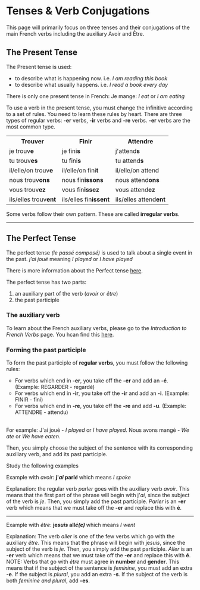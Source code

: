 <h1>Tenses & Verb Conjugations</h1>

<p> This page will primarily focus on three tenses and their conjugations of the main French verbs including the auxiliary Avoir and Être. </p>

<h2>The Present Tense</h2>

<p>The Present tense is used:

<ul>
  <li>to describe what is happening now. 
    i.e. <i>I am reading this book</i> </li>
  <li>to describe what usually happens. 
    i.e. <i>I read a book every day</i> </li>
</ul>  
</p>

<p>There is only one present tense in French: Je mange: <i>I eat</i> or <i>I am eating</i> <p>
  
<p>To use a verb in the present tense, you must change the infinitive according to a set of rules. You need to learn these rules by heart.
  There are three types of regular verbs: <b>-er</b> verbs, <b>-ir</b> verbs and <b>-re</b> verbs.
  <b>-er</b> verbs are the most common type.
  </p>
  
<table>
  <tr>
    <th>Trouv<b>er</b></th><th>Fin<b>ir</b></th><th>Attend<b>re</b></th>
  </tr>
  <tr>
    <td>je trouv<b>e</b> </td>
    <td>je fini<b>s</b></td>
    <td>j'attend<b>s</b></td>
  </tr>
  <tr> 
    <td>tu trouv<b>es</b></td>
    <td>tu fini<b>s</b></td>
    <td>tu attend<b>s</b></td>
  </tr>
  <tr>
    <td>il/elle/on trouv<b>e</b></td>
    <td>il/elle/on fini<b>t</b></td>
    <td>il/elle/on attend</td>
  </tr>
  <tr>
    <td>nous trouv<b>ons</b></td>
    <td>nous fin<b>issons</b></td>
    <td>nous attend<b>ons</b></td>
  </tr>
  <tr>
    <td>vous trouv<b>ez</b></td>
    <td>vous fin<b>issez</b></td>
    <td> vous attend<b>ez</b> </td>
  </tr>
  <tr>
    <td> ils/elles trouv<b>ent</b> </td>
    <td>ils/elles fin<b>issent</b></td>
    <td> ils/elles attend<b>ent</b> </td>
  </tr>
  </table>

<p>Some verbs follow their own pattern. These are called <b>irregular verbs</b>. </p>

<hr>
<h2>The Perfect Tense</h2>

<p>The perfect tense <i>(le passé composé)</i> is used to talk about a single event in the past.
  <i>j’ai joué</i> meaning <i>I played</i> or <i>I have played</i> </p>
  
<p>There is more information about the Perfect tense <a href="https://yuliyagryniv.github.io/sml209-18/introduction.html"> here</a>.
  </p>
  
<p> The perfect tense has two parts: 

<ol>
  <li>an auxiliary part of the verb (<i>avoir</i> or <i>être</i>) </li>
  <li>the past participle</li>
</ol>  
</p>

<h3>The auxiliary verb</h3>

<p>To learn about the French auxiliary verbs, please go to the <i>Introduction to French Verbs</i> page. You hcan find this <a href="https://yuliyagryniv.github.io/sml209-18/introduction.html"> here</a>. </p> 

<h3>Forming the past participle</h3>

<p>To form the past participle of <b>regular verbs</b>, you must follow the following rules:

<ul style="list-style-type:circle">
  <li>For verbs which end in <b>-er</b>, you take off the <b>-er</b> and add an <b>-é</b>. (Example: REGARDER - regardé)</li>
  <li>For verbs which end in <b>-ir</b>, you take off the <b>-ir</b> and add an <b>-i</b>. (Example: FINIR - fini)</li>
  <li>For verbs which end in <b>-re</b>, you take off the <b>-re</b> and add <b>-u</b>. (Example: ATTENDRE - attendu) </li>
    </ul>
    </p>
<br /> 
For example: J'ai joué - <i>I played</i> or <i>I have played</i>. 
Nous avons mangé - <i>We ate</i> or <i>We have eaten</i>. 

<p>Then, you simply choose the subject of the sentence with its corresponding auxiliary verb, and add its past participle.</p>

<p>Study the following examples</p>
  
<p>Example with <i>avoir</i>:
 <b> j'<i>ai</i> parl<i>é</i> </b> which means <i>I spoke</i> </p>
 
<p>Explanation: the regular verb <i>parler</i> goes with the auxiliary verb <i>avoir</i>. This means that the first part of the phrase will begin with j'<i>ai</i>, since the subject of the verb is <i>je</i>. Then, you simply add the past participle. <i>Parler</i> is an <b>-er</b> verb which means that we must take off the <b>-er</b> and replace this with <b>é</b>. 
   </p>
   
<hr>
<p>Example with <i>être</i>:
 <b> je<i>suis</i> all<i>é(e)</i> </b> which means <i>I went</i> </p>
 
 <p>Explanation: The verb <i>aller</i> is one of the few verbs which go with the auxiliary <i>être</i>. This means that the phrase will begin with je<i>suis</i>, since the subject of the verb is <i>je</i>. Then, you simply add the past participle. <i>Aller</i> is an <b>-er</b> verb which means that we must take off the <b>-er</b> and replace this with <b>é</b>. 
  <br>
  NOTE: Verbs that go with <i>être</i> must agree in <b>number</b> and <b>gender</b>. This means that if the subject of the sentence is <i>feminine</i>, you must add an extra <b>-e</b>. If the subject is <i>plural</i>, you add an extra <b>-s</b>. If the subject of the verb is both <i>feminine and plural</i>, add <b>-es</b>. 
  </p>
 
 
